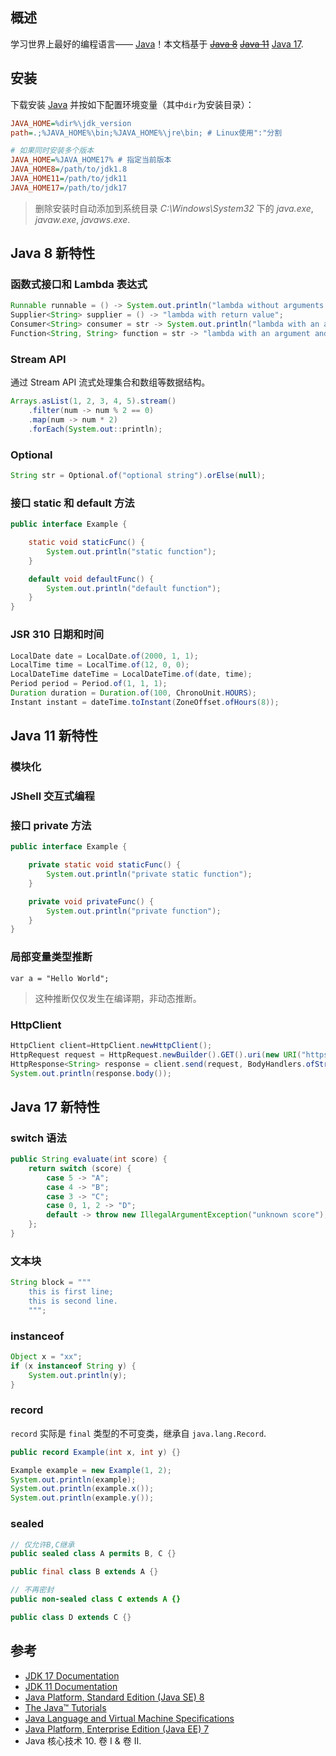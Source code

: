 ## 概述

学习世界上最好的编程语言—— [Java](https://www.oracle.com/java/)！本文档基于 ~~[Java 8](https://docs.oracle.com/javase/8/)~~ ~~[Java 11](https://docs.oracle.com/en/java/javase/11/)~~ [Java 17](https://docs.oracle.com/en/java/javase/17/).

## 安装

下载安装 [Java](https://www.oracle.com/java/technologies/downloads/) 并按如下配置环境变量（其中`dir`为安装目录）：

```ini
JAVA_HOME=%dir%\jdk_version
path=.;%JAVA_HOME%\bin;%JAVA_HOME%\jre\bin;	# Linux使用":"分割

# 如果同时安装多个版本
JAVA_HOME=%JAVA_HOME17% # 指定当前版本
JAVA_HOME8=/path/to/jdk1.8
JAVA_HOME11=/path/to/jdk11
JAVA_HOME17=/path/to/jdk17
```

> 删除安装时自动添加到系统目录 _C:\Windows\System32_ 下的 _java.exe_, _javaw.exe_, _javaws.exe_.

## Java 8 新特性

### 函数式接口和 Lambda 表达式

```java
Runnable runnable = () -> System.out.println("lambda without arguments and return value");
Supplier<String> supplier = () -> "lambda with return value";
Consumer<String> consumer = str -> System.out.println("lambda with an argument");
Function<String, String> function = str -> "lambda with an argument and return value";
```

### Stream API

通过 Stream API 流式处理集合和数组等数据结构。

```java
Arrays.asList(1, 2, 3, 4, 5).stream()
	.filter(num -> num % 2 == 0)
	.map(num -> num * 2)
	.forEach(System.out::println);
```

### Optional

```java
String str = Optional.of("optional string").orElse(null);
```

### 接口 static 和 default 方法

```java
public interface Example {

	static void staticFunc() {
		System.out.println("static function");
	}

	default void defaultFunc() {
		System.out.println("default function");
	}
}
```

### JSR 310 日期和时间

```java
LocalDate date = LocalDate.of(2000, 1, 1);
LocalTime time = LocalTime.of(12, 0, 0);
LocalDateTime dateTime = LocalDateTime.of(date, time);
Period period = Period.of(1, 1, 1);
Duration duration = Duration.of(100, ChronoUnit.HOURS);
Instant instant = dateTime.toInstant(ZoneOffset.ofHours(8));
```

## Java 11 新特性

### 模块化

### JShell 交互式编程

### 接口 private 方法

```java
public interface Example {

	private static void staticFunc() {
		System.out.println("private static function");
	}

	private void privateFunc() {
		System.out.println("private function");
	}
}
```

### 局部变量类型推断

```
var a = "Hello World";
```

> 这种推断仅仅发生在编译期，非动态推断。

### HttpClient

```java
HttpClient client=HttpClient.newHttpClient();
HttpRequest request = HttpRequest.newBuilder().GET().uri(new URI("https://baidu.com")).build();
HttpResponse<String> response = client.send(request, BodyHandlers.ofString());
System.out.println(response.body());
```

## Java 17 新特性

### switch 语法

```java
public String evaluate(int score) {
	return switch (score) {
		case 5 -> "A";
		case 4 -> "B";
		case 3 -> "C";
		case 0, 1, 2 -> "D";
		default -> throw new IllegalArgumentException("unknown score");
	};
}
```

### 文本块

```java
String block = """
	this is first line;
	this is second line.
	""";
```

### instanceof

```java
Object x = "xx";
if (x instanceof String y) {
	System.out.println(y);
}
```

### record

`record` 实际是 `final` 类型的不可变类，继承自 `java.lang.Record`.

```java
public record Example(int x, int y) {}

Example example = new Example(1, 2);
System.out.println(example);
System.out.println(example.x());
System.out.println(example.y());
```

### sealed

```java
// 仅允许B,C继承
public sealed class A permits B, C {}

public final class B extends A {}

// 不再密封
public non-sealed class C extends A {}

public class D extends C {}
```

## 参考

-   [JDK 17 Documentation](https://docs.oracle.com/en/java/javase/17/)
-   [JDK 11 Documentation](https://docs.oracle.com/en/java/javase/11/)
-   [Java Platform, Standard Edition (Java SE) 8](https://docs.oracle.com/javase/8/)
-   [The Java™ Tutorials](https://docs.oracle.com/javase/tutorial/index.html)
-   [Java Language and Virtual Machine Specifications](https://docs.oracle.com/javase/specs/index.html)
-   [Java Platform, Enterprise Edition (Java EE) 7](https://docs.oracle.com/javaee/7/tutorial/index.html)
-   Java 核心技术 10. 卷 I & 卷 II.

